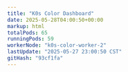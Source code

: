 ```yaml
---
title: "K0s Color Dashboard"
date: 2025-05-28T04:00:50+00:00
markup: html
totalPods: 65
runningPods: 59
workerNode: "k0s-color-worker-2"
lastUpdate: "2025-05-27 23:00:50 CST"
gitHash: "93cf1fa"
---
```


<!-- This content is dynamically updated by the CronJob -->
<!-- The dashboard UI is rendered by Hugo templates and CSS/JS files -->
